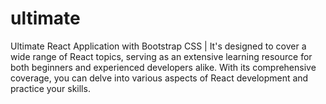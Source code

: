 # ultimate
Ultimate React Application with Bootstrap CSS |  It's designed to cover a wide range of React topics, serving as an extensive learning resource for both beginners and experienced developers alike. With its comprehensive coverage, you can delve into various aspects of React development and practice your skills. 
